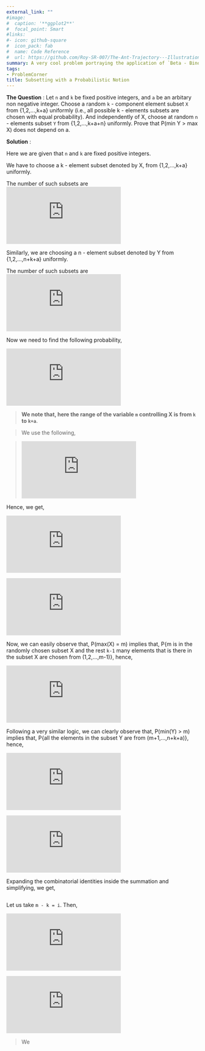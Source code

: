 ```yaml
---
external_link: ""
#image:
#  caption: '**ggplot2**'
#  focal_point: Smart
#links:
#- icon: github-square
#  icon_pack: fab
#  name: Code Reference
#  url: https://github.com/Roy-SR-007/The-Ant-Trajectory---Illustration-Of-Markov-Chains
summary: A very cool problem portraying the application of `Beta - Binomial Integral`.   
tags: 
- ProblemCorner
title: Subsetting with a Probabilistic Notion
---
```


**The Question** : Let `n` and `k` be fixed positive integers, and `a` be an arbitary non negative integer. Choose a random `k` - component element subset `X` from {1,2,...,k+a} uniformly (i.e., all possible k - elements subsets are chosen with equal probability). And independently of X, choose at random `n` - elements subset `Y` from {1,2,...,k+a+n} uniformly. Prove that P(min Y > max X) does not depend on a.


**Solution** :

Here we are given that `n` and `k` are fixed positive integers. 

We have to choose a k - element subset denoted by X, from {1,2,...,k+a} uniformly. 

The number of such subsets are ![](https://latex.codecogs.com/gif.latex?%5Cbinom%7Bk&plus;a%7D%7Bk%7D)

Similarly, we are choosing a n - element subset denoted by Y from {1,2,...,n+k+a} uniformly.

The number of such subsets are
![](https://latex.codecogs.com/gif.latex?%5Cbinom%7Bn&plus;k&plus;a%7D%7Bn%7D)

Now we need to find the following probability,

![](https://latex.codecogs.com/gif.latex?%5Cmathbb%7BP%7D%28min%28Y%29%20%3E%20max%28X%29%29%20%3D%20%5Csum_%7Bm%3Dk%7D%5E%7Bk&plus;a%7D%5Cmathbb%7BP%7D%28min%28Y%29%3Emax%28X%29%2Cmax%28X%29%3Dm%29)

> **We note that, here the range of the variable `m` controlling X is from `k` to `k+a`**.

> We use the following, 

> ![](https://latex.codecogs.com/gif.latex?%5Cmathbb%7BP%7D%28A%5Ccap%20B%29%20%3D%20%5Cmathbb%7BP%7D%28A%7CB%29%5Cmathbb%7BP%7D%28B%29)

>

Hence, we get,

![](https://latex.codecogs.com/gif.latex?%5CRightarrow%20%5Cmathbb%7BP%7D%28min%28Y%29%3Emax%28X%29%29%3D%5Csum_%7Bm%3Dk%7D%5E%7Bk&plus;a%7D%5Cmathbb%7BP%7D%28min%28Y%29%3Emax%28X%29%7Cmax%28X%29%3Dm%29%5Cmathbb%7BP%7D%28max%28X%29%3Dm%29)

![](https://latex.codecogs.com/gif.latex?%5CRightarrow%20%5Cmathbb%7BP%7D%28min%28Y%29%3Emax%28X%29%29%3D%5Csum_%7Bm%3Dk%7D%5E%7Bk&plus;a%7D%5Cmathbb%7BP%7D%28min%28Y%29%3Em%29%5Cmathbb%7BP%7D%28max%28X%29%3Dm%29)

Now, we can easily observe that, P(max(X) = m) implies that, P{m is in the randomly chosen subset X and the rest `k-1` many elements that is there in the subset X are chosen from (1,2,...,m-1)}, hence,

![](https://latex.codecogs.com/gif.latex?%5CRightarrow%20%5Cmathbb%7BP%7D%28max%28X%29%3Dm%29%3D%5Cfrac%7B%5Cbinom%7Bm-1%7D%7Bk-1%7D%7D%7B%5Cbinom%7Bk&plus;a%7D%7Bk%7D%7D)

Following a very similar logic, we can clearly observe that, P(min(Y) > m) implies that, P{all the elements in the subset Y are from (m+1,...,n+k+a)}, hence, 

![](https://latex.codecogs.com/gif.latex?%5CRightarrow%20%5Cmathbb%7BP%7D%28min%28Y%29%3Em%29%3D%5Cfrac%7B%5Cbinom%7Bn&plus;k&plus;a-m%7D%7Bn%7D%7D%7B%5Cbinom%7Bn&plus;k&plus;a%7D%7Bn%7D%7D)

![](https://latex.codecogs.com/gif.latex?%5Ctherefore%20%5Cmathbb%7BP%7D%28min%28Y%29%3Emax%28X%29%29%3D%5Csum_%7Bm%3Dk%7D%5E%7Bk&plus;a%7D%5Cfrac%7B%5Cbinom%7Bn&plus;k&plus;a-m%7D%7Bn%7D%7D%7B%5Cbinom%7Bn&plus;k&plus;a%7D%7Bn%7D%7D.%5Cfrac%7B%5Cbinom%7Bm-1%7D%7Bk-1%7D%7D%7B%5Cbinom%7Bk&plus;a%7D%7Bk%7D%7D)

Expanding the combinatorial identities inside the summation and simplifying, we get,

![]()

Let us take `m - k = i`. Then,

![](https://latex.codecogs.com/gif.latex?%5CRightarrow%20%5Cmathbb%7BP%7D%28min%28Y%29%3Emax%28X%29%29%3Dk%5Csum_%7Bi%3D0%7D%5E%7Ba%7D%5Cfrac%7B%28i&plus;k-1%29%21%28n&plus;a-i%29%21%7D%7Bi%21%28a-i%29%21%7D.%5Cfrac%7Ba%21%7D%7B%28n&plus;k&plus;a%29%21%7D)

![](https://latex.codecogs.com/gif.latex?%5CRightarrow%20%5Cmathbb%7BP%7D%28min%28Y%29%3Emax%28X%29%29%3Dk%5Csum_%7Bi%3D0%7D%5E%7Ba%7D%5Cbinom%7Ba%7D%7Bi%7D%5Cfrac%7B%28i&plus;k-1%29%21%28n&plus;a-i%29%21%7D%7B%28n&plus;k&plus;a%29%21%7D)

  > We 






